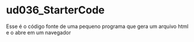 # ud036_StarterCode
Esse é o código fonte de uma pequeno programa que gera um arquivo html e o abre em um navegador
